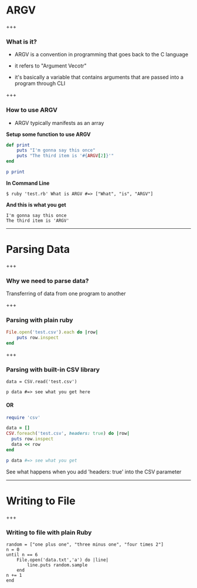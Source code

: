 
# ARGV

+++

### What is it?

* ARGV is a convention in programming that goes back to the C language

* it refers to "Argument Vecotr"

* it's basically a variable that contains arguments that are passed into a program through CLI

+++

### How to use ARGV

* ARGV typically manifests  as an array

**Setup some function to use ARGV**

```ruby 
def print
	puts "I'm gonna say this once"
	puts "The third item is '#{ARGV[2]}'"
end

p print
```

**In Command Line**

```
$ ruby 'test.rb' What is ARGV #=> ["What", "is", "ARGV"]
```

**And this is what you get**

```
I'm gonna say this once
The third item is 'ARGV'
```

---

# Parsing Data

+++

### Why we need to parse data?

Transferring of data from one program to another

+++

### Parsing with plain ruby

```ruby
File.open('test.csv').each do |row|
	puts row.inspect
end 

```

+++

### Parsing with built-in CSV library

```
data = CSV.read('test.csv')

p data #=> see what you get here
```

#### OR

```ruby
require 'csv'

data = []
CSV.foreach('test.csv', headers: true) do |row|
  puts row.inspect
  data << row
end

p data #=> see what you get

```
See what happens when you add 'headers: true' into the CSV parameter

---

# Writing to File

+++

### Writing to file with plain Ruby

```
random = ["one plus one", "three minus one", "four times 2"]
n = 0
until n == 6
	File.open('data.txt','a') do |line|
		line.puts random.sample
	end 
n += 1
end 

```




